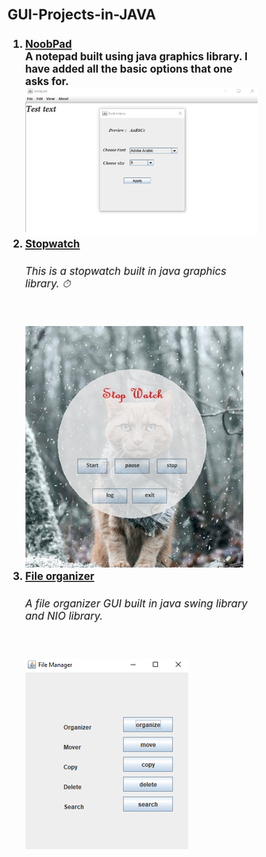 # GUI-Projects-in-JAVA
<h2><ol>
  <li><a href="https://github.com/Tangent007/GUI-Projects-in-JAVA/blob/master/NoobPad/README.md"> NoobPad</a> </li>
  <b> A notepad built using java graphics library. I have added all the basic options that one asks for.</b><br>
  <img src="https://github.com/Tangent007/GUI-Projects-in-JAVA/blob/master/NoobPad/Images/1.png"><br>
  <li><a href="https://github.com/Tangent007/GUI-Projects-in-JAVA/blob/master/StopWatch/README.md"> Stopwatch </a></li>
  <h6>This is a stopwatch built in java graphics library. ⏱</h6><br>
  <img src="https://github.com/Tangent007/GUI-Projects-in-JAVA/blob/master/StopWatch/1.png"><br>
  <li><a href="https://github.com/Tangent007/GUI-Projects-in-JAVA/blob/master/File%20Organizer/README.md"> File organizer</a></li>
  <h6>A file organizer GUI built in java swing library and NIO library.</h6><br>
    <img src="https://github.com/Tangent007/GUI-Projects-in-JAVA/blob/master/File%20Organizer/Image%20assets/1.png">
    </ol></h2>
